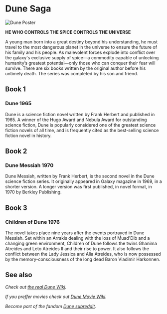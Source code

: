 # Dune Saga
![Dune Poster](https://bigthink.com/wp-content/uploads/2021/11/maxresdefault-5.jpg?resize=1200,630)

**HE WHO CONTROLS THE SPICE CONTROLS THE UNIVERSE**

A young man born into a great destiny beyond his understanding, he must travel to the most dangerous planet in the universe to ensure the future of his family and his people. As malevolent forces explode into conflict over the galaxy's exclusive supply of spice—a commodity capable of unlocking humanity’s greatest potential—only those who can conquer their fear will survive. There are six books written by the original author before his untimely death. The series was completed by his son and friend. 


## Book 1 
### Dune 1965
Dune is a science fiction novel written by Frank Herbert and published in 1965. A winner of the Hugo Award and Nebula Award for outstanding science fiction, Dune is popularly considered one of the greatest science fiction novels of all time, and is frequently cited as the best-selling science fiction novel in history.

## Book 2
### Dune Messiah 1970
Dune Messiah, written by Frank Herbert, is the second novel in the Dune science fiction series. It originally appeared in Galaxy magazine in 1969, in a shorter version. A longer version was first published, in novel format, in 1970 by Berkley Publishing.

## Book 3
### Children of Dune 1976
The novel takes place nine years after the events portrayed in Dune Messiah. Set within an Arrakis dealing with the loss of Muad'Dib and a changing green environment, Children of Dune follows the twins Ghanima Atreides and Leto Atreides II and their rise to power. It also follows the conflict between the Lady Jessica and Alia Atreides, who is now possessed by the memory-consciousness of the long dead Baron Vladimir Harkonnen.

## See also 

*Check out [the real Dune Wiki](https://dune.fandom.com/wiki/Dune_Wiki).*

*If you preffer movies check out [Dune Movie Wiki](https://en.wikipedia.org/wiki/Dune_(2021_film)).*

*Become part of the fandom [Dune subreddit](https://www.reddit.com/r/dune/).*
